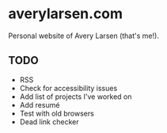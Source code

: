 # averylarsen.com

Personal website of Avery Larsen (that's me!).

## TODO

- RSS
- Check for accessibility issues
- Add list of projects I've worked on
- Add resumé
- Test with old browsers
- Dead link checker
